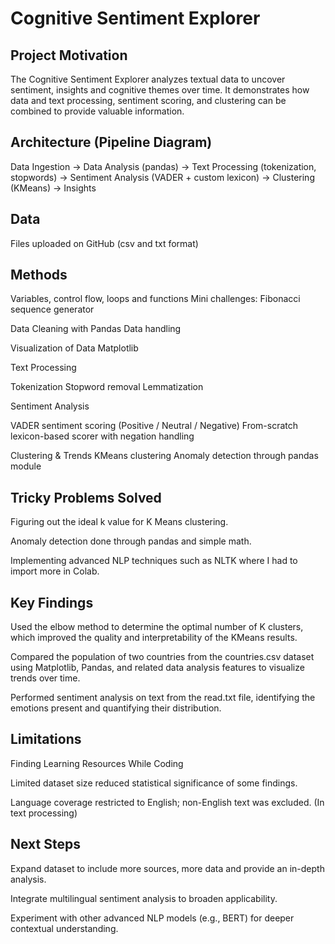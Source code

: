 # Cognitive Sentiment Explorer

## Project Motivation

The Cognitive Sentiment Explorer analyzes textual data to uncover sentiment, insights and cognitive themes over time.
It demonstrates how data and text processing, sentiment scoring, and clustering can be combined to provide valuable information.

## Architecture (Pipeline Diagram)

Data Ingestion → Data Analysis (pandas) → Text Processing (tokenization, stopwords)
→ Sentiment Analysis (VADER + custom lexicon) → Clustering (KMeans) -> Insights

## Data

Files uploaded on GitHub (csv and txt format)

## Methods

Variables, control flow, loops and functions
Mini challenges: Fibonacci sequence generator

Data Cleaning with Pandas
Data handling

Visualization of Data
Matplotlib

Text Processing

Tokenization
Stopword removal 
Lemmatization

Sentiment Analysis

VADER sentiment scoring (Positive / Neutral / Negative)
From-scratch lexicon-based scorer with negation handling

Clustering & Trends
KMeans clustering
Anomaly detection through pandas module


## Tricky Problems Solved

Figuring out the ideal k value for K Means clustering.

Anomaly detection done through pandas and simple math.

Implementing advanced NLP techniques such as NLTK where I had to import more in Colab.



## Key Findings

Used the elbow method to determine the optimal number of K clusters, which improved the quality and interpretability of the KMeans results.

Compared the population of two countries from the countries.csv dataset using Matplotlib, Pandas, and related data analysis features to visualize trends over time.

Performed sentiment analysis on text from the read.txt file, identifying the emotions present and quantifying their distribution.

## Limitations

Finding Learning Resources While Coding

Limited dataset size reduced statistical significance of some findings.

Language coverage restricted to English; non-English text was excluded. (In text processing)



## Next Steps

Expand dataset to include more sources, more data and provide an in-depth analysis.

Integrate multilingual sentiment analysis to broaden applicability.

Experiment with other advanced NLP models (e.g., BERT) for deeper contextual understanding.

